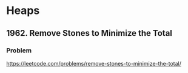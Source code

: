 # Heaps
## 1962. Remove Stones to Minimize the Total
### Problem

https://leetcode.com/problems/remove-stones-to-minimize-the-total/
